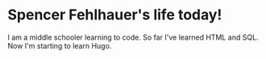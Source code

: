 Spencer Fehlhauer's life today!
======

I am a middle schooler learning to code. So far I've learned HTML and SQL. Now I'm starting to learn Hugo. 